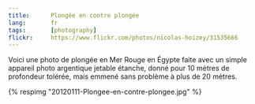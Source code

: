 ```yaml
---
title:      Plongée en contre plongée
lang:       fr
tags:       [photography]
flickr:     https://www.flickr.com/photos/nicolas-hoizey/31535666
---
```


Voici une photo de plongée en Mer Rouge en Égypte faite avec un simple appareil photo argentique jetable étanche, donné pour 10 mètres de profondeur tolérée, mais emmené sans problème à plus de 20 mètres.

{% respimg "20120111-Plongee-en-contre-plongee.jpg" %}
